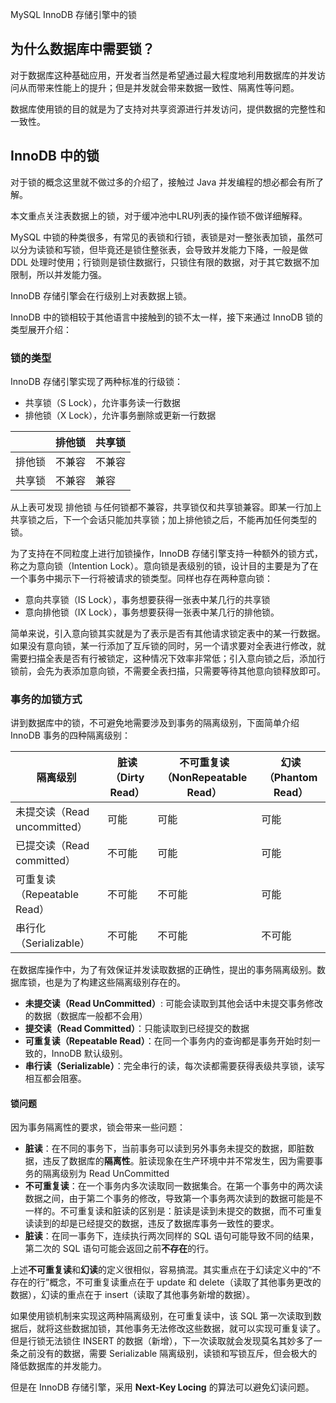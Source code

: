 MySQL InnoDB 存储引擎中的锁

## 为什么数据库中需要锁？

对于数据库这种基础应用，开发者当然是希望通过最大程度地利用数据库的并发访问从而带来性能上的提升；但是并发就会带来数据一致性、隔离性等问题。

数据库使用锁的目的就是为了支持对共享资源进行并发访问，提供数据的完整性和一致性。

## InnoDB 中的锁

对于锁的概念这里就不做过多的介绍了，接触过 Java 并发编程的想必都会有所了解。

本文重点关注表数据上的锁，对于缓冲池中LRU列表的操作锁不做详细解释。

MySQL 中锁的种类很多，有常见的表锁和行锁，表锁是对一整张表加锁，虽然可以分为读锁和写锁，但毕竟还是锁住整张表，会导致并发能力下降，一般是做 DDL 处理时使用；行锁则是锁住数据行，只锁住有限的数据，对于其它数据不加限制，所以并发能力强。

InnoDB 存储引擎会在行级别上对表数据上锁。

InnoDB 中的锁相较于其他语言中接触到的锁不太一样，接下来通过 InnoDB 锁的类型展开介绍：

### 锁的类型

InnoDB 存储引擎实现了两种标准的行级锁：

* 共享锁（S Lock），允许事务读一行数据
* 排他锁（X Lock），允许事务删除或更新一行数据

|        | 排他锁 | 共享锁 |
| ------ | ------ | ------ |
| 排他锁 | 不兼容 | 不兼容 |
| 共享锁 | 不兼容 | 兼容   |

从上表可发现 排他锁 与任何锁都不兼容，共享锁仅和共享锁兼容。即某一行加上共享锁之后，下一个会话只能加共享锁；加上排他锁之后，不能再加任何类型的锁。

为了支持在不同粒度上进行加锁操作，InnoDB 存储引擎支持一种额外的锁方式，称之为意向锁（Intention Lock）。意向锁是表级别的锁，设计目的主要是为了在一个事务中揭示下一行将被请求的锁类型。同样也存在两种意向锁：

* 意向共享锁（IS Lock），事务想要获得一张表中某几行的共享锁
* 意向排他锁（IX Lock），事务想要获得一张表中某几行的排他锁。

简单来说，引入意向锁其实就是为了表示是否有其他请求锁定表中的某一行数据。如果没有意向锁，某一行添加了互斥锁的同时，另一个请求要对全表进行修改，就需要扫描全表是否有行被锁定，这种情况下效率非常低；引入意向锁之后，添加行锁前，会先为表添加意向锁，不需要全表扫描，只需要等待其他意向锁释放即可。

### 事务的加锁方式

讲到数据库中的锁，不可避免地需要涉及到事务的隔离级别，下面简单介绍 InnoDB 事务的四种隔离级别：

| 隔离级别                     | 脏读（Dirty Read） | 不可重复读（NonRepeatable Read） | 幻读（Phantom Read） |
| ---------------------------- | ------------------ | -------------------------------- | -------------------- |
| 未提交读（Read uncommitted） | 可能               | 可能                             | 可能                 |
| 已提交读（Read committed）   | 不可能             | 可能                             | 可能                 |
| 可重复读（Repeatable Read）  | 不可能             | 不可能                           | 可能                 |
| 串行化（Serializable）       | 不可能             | 不可能                           | 不可能               |

在数据库操作中，为了有效保证并发读取数据的正确性，提出的事务隔离级别。数据库锁，也是为了构建这些隔离级别存在的。

* **未提交读（Read UnCommitted）**: 可能会读取到其他会话中未提交事务修改的数据（数据库一般都不会用）
* **提交读（Read Committed）**：只能读取到已经提交的数据
* **可重复读（Repeatable Read）**：在同一个事务内的查询都是事务开始时刻一致的，InnoDB 默认级别。
* **串行读（Serializable）**：完全串行的读，每次读都需要获得表级共享锁，读写相互都会阻塞。

#### 锁问题

因为事务隔离性的要求，锁会带来一些问题：

* **脏读**：在不同的事务下，当前事务可以读到另外事务未提交的数据，即脏数据，违反了数据库的**隔离性**。脏读现象在生产环境中并不常发生，因为需要事务的隔离级别为 Read UnCommitted
* **不可重复读**：在一个事务内多次读取同一数据集合。在第一个事务中的两次读数据之间，由于第二个事务的修改，导致第一个事务两次读到的数据可能是不一样的。不可重复读和脏读的区别是：脏读是读到未提交的数据，而不可重复读读到的却是已经提交的数据，违反了数据库事务一致性的要求。
* **脏读**：在同一事务下，连续执行两次同样的 SQL 语句可能导致不同的结果，第二次的 SQL 语句可能会返回之前**不存在**的行。

上述**不可重复读**和**幻读**的定义很相似，容易搞混。其实重点在于幻读定义中的“不存在的行”概念，不可重复读重点在于 update 和 delete（读取了其他事务更改的数据），幻读的重点在于 insert（读取了其他事务新增的数据）。

如果使用锁机制来实现这两种隔离级别，在可重复读中，该 SQL 第一次读取到数据后，就将这些数据加锁，其他事务无法修改这些数据，就可以实现可重复读了。但是行锁无法锁住 INSERT 的数据（新增），下一次读取就会发现莫名其妙多了一条之前没有的数据，需要 Serializable 隔离级别，读锁和写锁互斥，但会极大的降低数据库的并发能力。

但是在 InnoDB 存储引擎，采用 **Next-Key Locing** 的算法可以避免幻读问题。


